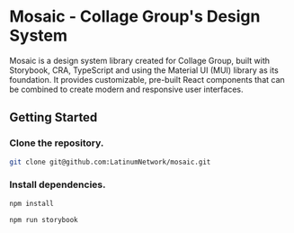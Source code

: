 # Mosaic - Collage Group's Design System
Mosaic is a design system library created for Collage Group, built with Storybook, CRA, TypeScript and using the Material UI (MUI) library as its foundation. It provides customizable, pre-built React components that can be combined to create modern and responsive user interfaces. 

## Getting Started

### Clone the repository.
```bash
git clone git@github.com:LatinumNetwork/mosaic.git
```

### Install dependencies.
```bash
npm install
```

```bash
npm run storybook
```
